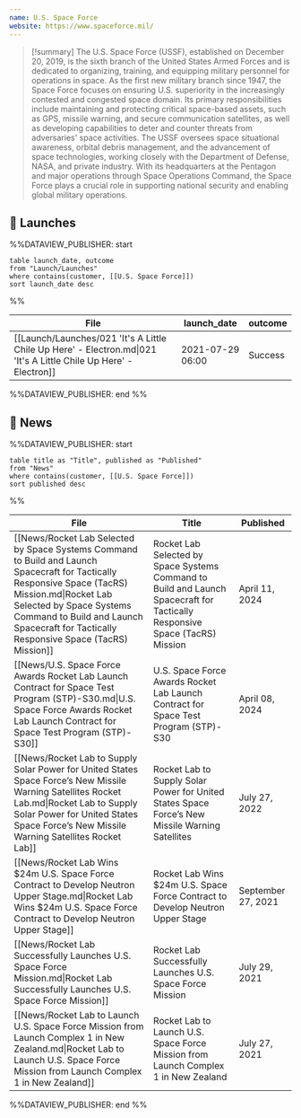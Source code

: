 ```yaml
---
name: U.S. Space Force
website: https://www.spaceforce.mil/
---
```


>[!summary]
>The U.S. Space Force (USSF), established on December 20, 2019, is the sixth branch of the United States Armed Forces and is dedicated to organizing, training, and equipping military personnel for operations in space. As the first new military branch since 1947, the Space Force focuses on ensuring U.S. superiority in the increasingly contested and congested space domain. Its primary responsibilities include maintaining and protecting critical space-based assets, such as GPS, missile warning, and secure communication satellites, as well as developing capabilities to deter and counter threats from adversaries' space activities. The USSF oversees space situational awareness, orbital debris management, and the advancement of space technologies, working closely with the Department of Defense, NASA, and private industry. With its headquarters at the Pentagon and major operations through Space Operations Command, the Space Force plays a crucial role in supporting national security and enabling global military operations.

## 🚀 Launches
%%DATAVIEW_PUBLISHER: start
```
table launch_date, outcome
from "Launch/Launches"
where contains(customer, [[U.S. Space Force]])
sort launch_date desc
```
%%

| File                                                                                                              | launch_date      | outcome |
| ----------------------------------------------------------------------------------------------------------------- | ---------------- | ------- |
| [[Launch/Launches/021 'It's A Little Chile Up Here' - Electron.md\|021 'It's A Little Chile Up Here' - Electron]] | 2021-07-29 06:00 | Success |

%%DATAVIEW_PUBLISHER: end %%

## 📰 News
%%DATAVIEW_PUBLISHER: start
```
table title as "Title", published as "Published"
from "News"
where contains(customer, [[U.S. Space Force]])
sort published desc
```
%%

| File                                                                                                                                                                                                                                                                 | Title                                                                                                                        | Published          |
| -------------------------------------------------------------------------------------------------------------------------------------------------------------------------------------------------------------------------------------------------------------------- | ---------------------------------------------------------------------------------------------------------------------------- | ------------------ |
| [[News/Rocket Lab Selected by Space Systems Command to Build and Launch Spacecraft for Tactically Responsive Space (TacRS) Mission.md\|Rocket Lab Selected by Space Systems Command to Build and Launch Spacecraft for Tactically Responsive Space (TacRS) Mission]] | Rocket Lab Selected by Space Systems Command to Build and Launch Spacecraft for Tactically Responsive Space (TacRS) Mission  | April 11, 2024     |
| [[News/U.S. Space Force Awards Rocket Lab Launch Contract for Space Test Program (STP)-S30.md\|U.S. Space Force Awards Rocket Lab Launch Contract for Space Test Program (STP)-S30]]                                                                                 | U.S. Space Force Awards Rocket Lab Launch Contract for Space Test Program (STP)-S30                                          | April 08, 2024     |
| [[News/Rocket Lab to Supply Solar Power for United States Space Force’s New Missile Warning Satellites  Rocket Lab.md\|Rocket Lab to Supply Solar Power for United States Space Force’s New Missile Warning Satellites  Rocket Lab]]                                 | Rocket Lab to Supply Solar Power for United States Space Force’s New Missile Warning Satellites                              | July 27, 2022      |
| [[News/Rocket Lab Wins $24m U.S. Space Force Contract to Develop Neutron Upper Stage.md\|Rocket Lab Wins $24m U.S. Space Force Contract to Develop Neutron Upper Stage]]                                                                                             | Rocket Lab Wins $24m U.S. Space Force Contract to Develop Neutron Upper Stage                                                | September 27, 2021 |
| [[News/Rocket Lab Successfully Launches U.S. Space Force Mission.md\|Rocket Lab Successfully Launches U.S. Space Force Mission]]                                                                                                                                     | Rocket Lab Successfully Launches U.S. Space Force Mission                                                                    | July 29, 2021      |
| [[News/Rocket Lab to Launch U.S. Space Force Mission from Launch Complex 1 in New Zealand.md\|Rocket Lab to Launch U.S. Space Force Mission from Launch Complex 1 in New Zealand]]                                                                                   | Rocket Lab to Launch U.S. Space Force Mission from Launch Complex 1 in New Zealand                                           | July 27, 2021      |

%%DATAVIEW_PUBLISHER: end %%